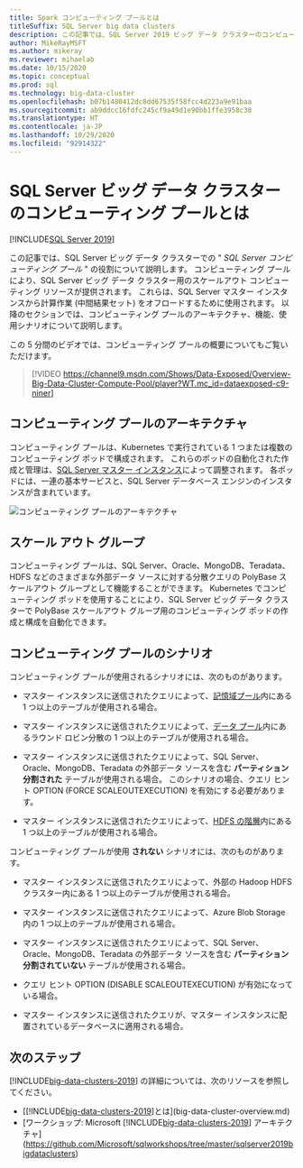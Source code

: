 ```yaml
---
title: Spark コンピューティング プールとは
titleSuffix: SQL Server big data clusters
description: この記事では、SQL Server 2019 ビッグ データ クラスターのコンピューティング プールについて説明します。
author: MikeRayMSFT
ms.author: mikeray
ms.reviewer: mihaelab
ms.date: 10/15/2020
ms.topic: conceptual
ms.prod: sql
ms.technology: big-data-cluster
ms.openlocfilehash: b07b1480412dc8dd67535f58fcc4d223a9e91baa
ms.sourcegitcommit: ab9ddcc16fdfc245cf9a49d1e90bb1ffe3958c38
ms.translationtype: HT
ms.contentlocale: ja-JP
ms.lasthandoff: 10/29/2020
ms.locfileid: "92914322"
---
```

# <a name="what-are-compute-pools-in-a-sql-server-big-data-cluster"></a>SQL Server ビッグ データ クラスターのコンピューティング プールとは

[!INCLUDE[SQL Server 2019](../includes/applies-to-version/sqlserver2019.md)]

この記事では、SQL Server ビッグ データ クラスターでの " *SQL Server コンピューティング プール* " の役割について説明します。 コンピューティング プールにより、SQL Server ビッグ データ クラスター用のスケールアウト コンピューティング リソースが提供されます。 これらは、SQL Server マスター インスタンスから計算作業 (中間結果セット) をオフロードするために使用されます。 以降のセクションでは、コンピューティング プールのアーキテクチャ、機能、使用シナリオについて説明します。

この 5 分間のビデオでは、コンピューティング プールの概要についてもご覧いただけます。

> [!VIDEO https://channel9.msdn.com/Shows/Data-Exposed/Overview-Big-Data-Cluster-Compute-Pool/player?WT.mc_id=dataexposed-c9-niner]

## <a name="compute-pool-architecture"></a>コンピューティング プールのアーキテクチャ

コンピューティング プールは、Kubernetes で実行されている 1 つまたは複数のコンピューティング ポッドで構成されます。 これらのポッドの自動化された作成と管理は、[SQL Server マスター インスタンス](concept-master-instance.md)によって調整されます。 各ポッドには、一連の基本サービスと、SQL Server データベース エンジンのインスタンスが含まれています。

![コンピューティング プールのアーキテクチャ](media/concept-compute-pool/compute-pool-architecture.png)

## <a name="scale-out-groups"></a>スケール アウト グループ

コンピューティング プールは、SQL Server、Oracle、MongoDB、Teradata、HDFS などのさまざまな外部データ ソースに対する分散クエリの PolyBase スケールアウト グループとして機能することができます。 Kubernetes でコンピューティング ポッドを使用することにより、SQL Server ビッグ データ クラスターで PolyBase スケールアウト グループ用のコンピューティング ポッドの作成と構成を自動化できます。

## <a name="compute-pool-scenarios"></a>コンピューティング プールのシナリオ

コンピューティング プールが使用されるシナリオには、次のものがあります。

- マスター インスタンスに送信されたクエリによって、[記憶域プール](concept-storage-pool.md)内にある 1 つ以上のテーブルが使用される場合。

- マスター インスタンスに送信されたクエリによって、[データ プール](concept-data-pool.md)内にあるラウンド ロビン分散の 1 つ以上のテーブルが使用される場合。

- マスター インスタンスに送信されたクエリによって、SQL Server、Oracle、MongoDB、Teradata の外部データ ソースを含む **パーティション分割された** テーブルが使用される場合。 このシナリオの場合、クエリ ヒント OPTION (FORCE SCALEOUTEXECUTION) を有効にする必要があります。

- マスター インスタンスに送信されたクエリによって、[HDFS の階層](hdfs-tiering.md)内にある 1 つ以上のテーブルが使用される場合。

コンピューティング プールが使用 **されない** シナリオには、次のものがあります。

- マスター インスタンスに送信されたクエリによって、外部の Hadoop HDFS クラスター内にある 1 つ以上のテーブルが使用される場合。

- マスター インスタンスに送信されたクエリによって、Azure Blob Storage 内の 1 つ以上のテーブルが使用される場合。

- マスター インスタンスに送信されたクエリによって、SQL Server、Oracle、MongoDB、Teradata の外部データ ソースを含む **パーティション分割されていない** テーブルが使用される場合。

- クエリ ヒント OPTION (DISABLE SCALEOUTEXECUTION) が有効になっている場合。

- マスター インスタンスに送信されたクエリが、マスター インスタンスに配置されているデータベースに適用される場合。

## <a name="next-steps"></a>次のステップ

[!INCLUDE[big-data-clusters-2019](../includes/ssbigdataclusters-ss-nover.md)] の詳細については、次のリソースを参照してください。

- [[!INCLUDE[big-data-clusters-2019](../includes/ssbigdataclusters-ver15.md)]とは](big-data-cluster-overview.md)
- [ワークショップ: Microsoft [!INCLUDE[big-data-clusters-2019](../includes/ssbigdataclusters-ss-nover.md)] アーキテクチャ](https://github.com/Microsoft/sqlworkshops/tree/master/sqlserver2019bigdataclusters)
